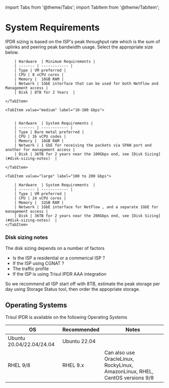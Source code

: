 
import Tabs from '@theme/Tabs';
import TabItem from '@theme/TabItem'; 


# System Requirements

IPDR sizing is based on the ISP's peak throughput rate which is the sum of uplinks and peering peak bandwidth usage.  Select the appropriate size below.

<Tabs>
  	<TabItem value="small" label="ISP Peak <10Gbps" default>


		| Hardware  | Minimum Requirements |                   
		| ------- | ------------ |
		| Type | VM preferred |
		| CPU | 8 vCPU cores | 
		| Memory |  16GB RAM |
		| Network | 1GbE interface that can be used for both NetFlow and Management access |
		| Disk | 8TB for 2 Years  |

	</TabItem>

	<TabItem value="medium" label="10-100 Gbps">


		| Hardware  | System Requirements |
		| ------- | ------------ |
		| Type | Bare metal preferred |
		| CPU | 16 vCPU codes | 
		| Memory |  16GB RAM |
		| Network | 1 GbE for receiving the packets via SPAN port and another for management access |
		| Disk | 36TB for 2 years near the 100Gbps end, see [Disk Sizing](#disk-sizing-notes)  |

	</TabItem>

	<TabItem value="large" label="100 to 200 Gbps">

		| Hardware  | System Requirements  |
		| ------- | ------------ |
		| Type | VM preferred |
		| CPU | 24 vCPU cores | 
		| Memory |  32GB RAM |
		| Network | 1GbE interface for NetFlow , and a separate 1GbE for management access |
		| Disk | 36TB for 2 years near the 200Gbps end, see [Disk Sizing](#disk-sizing-notes)  |
	</TabItem>
</Tabs>

### Disk sizing notes

The disk sizing depends on a number of factors 

   - Is the ISP a residential or a commerical ISP ? 
   - If the ISP using CGNAT ?
   - The traffic profile 
   - If the ISP is using Trisul IPDR AAA integration 

So we recommend all ISP start off with 8TB, estimate the peak storage per day using Storage Status tool, then order the appopriate storage. 

## Operating Systems

Trisul IPDR is available on the following Operating Systems 

| OS               | Recommended | Notes |
| ---------------- | ---|---|
| Ubuntu 20.04/22.04/24.04 |  Ubuntu 22.04| |
| RHEL 9/8       | RHEL 9.x| Can also use OracleLinux, RockyLinux, AmazonLinux, RHEL, CentOS versions 9/8|
